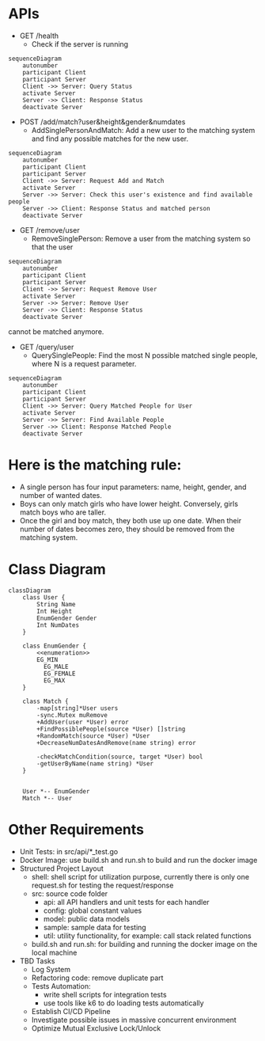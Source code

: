 # APIs
- GET /health
  - Check if the server is running
```mermaid
sequenceDiagram
    autonumber
    participant Client
    participant Server
    Client ->> Server: Query Status
    activate Server
    Server ->> Client: Response Status
    deactivate Server
```
- POST /add/match?user&height&gender&numdates
  - AddSinglePersonAndMatch: Add a new user to the matching system and find any possible matches for the new user.
```mermaid
sequenceDiagram
    autonumber
    participant Client
    participant Server
    Client ->> Server: Request Add and Match
    activate Server
    Server ->> Server: Check this user's existence and find available people
    Server ->> Client: Response Status and matched person
    deactivate Server
```
- GET /remove/user
  - RemoveSinglePerson: Remove a user from the matching system so that the user
```mermaid
sequenceDiagram
    autonumber
    participant Client
    participant Server
    Client ->> Server: Request Remove User
    activate Server
    Server ->> Server: Remove User
    Server ->> Client: Response Status
    deactivate Server
```
cannot be matched anymore.
- GET /query/user
  - QuerySinglePeople: Find the most N possible matched single people, where N is a
request parameter.
```mermaid
sequenceDiagram
    autonumber
    participant Client
    participant Server
    Client ->> Server: Query Matched People for User
    activate Server
    Server ->> Server: Find Available People
    Server ->> Client: Response Matched People
    deactivate Server
```

# Here is the matching rule:
- A single person has four input parameters: name, height, gender, and number of
wanted dates.
- Boys can only match girls who have lower height. Conversely, girls match boys who
are taller.
- Once the girl and boy match, they both use up one date. When their number of dates
becomes zero, they should be removed from the matching system.

# Class Diagram
```mermaid
classDiagram
    class User {
        String Name
        Int Height
        EnumGender Gender
        Int NumDates
    }

    class EnumGender {
        <<enumeration>>
        EG_MIN
	      EG_MALE
	      EG_FEMALE
	      EG_MAX
    }

    class Match {
        -map[string]*User users
        -sync.Mutex muRemove
        +AddUser(user *User) error
        +FindPossiblePeople(source *User) []string
        +RandomMatch(source *User) *User
        +DecreaseNumDatesAndRemove(name string) error

        -checkMatchCondition(source, target *User) bool
        -getUserByName(name string) *User
    }

    
    User *-- EnumGender
    Match *-- User
```

# Other Requirements
- Unit Tests: in src/api/*_test.go
- Docker Image: use build.sh and run.sh to build and run the docker image
- Structured Project Layout
  - shell: shell script for utilization purpose, currently there is only one request.sh for testing the request/response
  - src: source code folder
    - api: all API handlers and unit tests for each handler
    - config: global constant values
    - model: public data models
    - sample: sample data for testing
    - util: utility functionality, for example: call stack related functions
  - build.sh and run.sh: for building and running the docker image on the local machine
- TBD Tasks
  - Log System
  - Refactoring code: remove duplicate part
  - Tests Automation: 
    - write shell scripts for integration tests
    - use tools like k6 to do loading tests automatically
  - Establish CI/CD Pipeline
  - Investigate possible issues in massive concurrent environment
  - Optimize Mutual Exclusive Lock/Unlock
